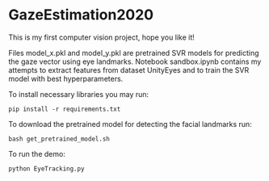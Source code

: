 # GazeEstimation2020

This is my first computer vision project, hope you like it!

Files model_x.pkl and model_y.pkl are pretrained SVR models for predicting the gaze vector using eye landmarks.
Notebook sandbox.ipynb contains my attempts to extract features from dataset UnityEyes and to train the SVR model with best hyperparameters.

To install necessary libraries you may run:
```
pip install -r requirements.txt
```

To download the pretrained model for detecting the facial landmarks run:
```
bash get_pretrained_model.sh
```

To run the demo:
```
python EyeTracking.py
```
